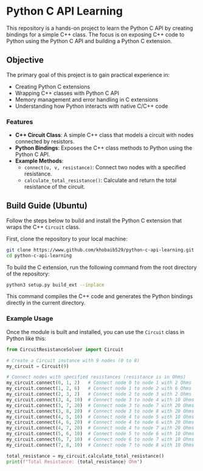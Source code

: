 # Python C API Learning

This repository is a hands-on project to learn the Python C API by creating bindings for a simple C++ class. The focus is on exposing C++ code to Python using the Python C API and building a Python C extension.

## Objective

The primary goal of this project is to gain practical experience in:
- Creating Python C extensions
- Wrapping C++ classes with Python C API
- Memory management and error handling in C extensions
- Understanding how Python interacts with native C/C++ code

### Features

- **C++ Circuit Class**: A simple C++ class that models a circuit with nodes connected by resistors.
- **Python Bindings**: Exposes the C++ class methods to Python using the Python C API.
- **Example Methods**:
  - `connect(u, v, resistance)`: Connect two nodes with a specified resistance.
  - `calculate_total_resistance()`: Calculate and return the total resistance of the circuit.
 
## Build Guide (Ubuntu)

Follow the steps below to build and install the Python C extension that wraps the C++ `Circuit` class.

First, clone the repository to your local machine:

```bash
git clone https://www.github.com/khobaib529/python-c-api-learning.git
cd python-c-api-learning
```
To build the C extension, run the following command from the root directory of the repository:

```bash
python3 setup.py build_ext --inplace
```

This command compiles the C++ code and generates the Python bindings directly in the current directory.

### Example Usage

Once the module is built and installed, you can use the `Circuit` class in Python like this:

```python
from CircuitResistanceSolver import Circuit

# Create a Circuit instance with 9 nodes (0 to 8)
my_circuit = Circuit(9)

# Connect nodes with specified resistances (resistance is in Ohms)
my_circuit.connect(0, 1, 2)   # Connect node 0 to node 1 with 2 Ohms
my_circuit.connect(1, 2, 6)   # Connect node 1 to node 2 with 6 Ohms
my_circuit.connect(2, 3, 2)   # Connect node 2 to node 3 with 2 Ohms
my_circuit.connect(3, 4, 10)  # Connect node 3 to node 4 with 10 Ohms
my_circuit.connect(3, 7, 20)  # Connect node 3 to node 7 with 20 Ohms
my_circuit.connect(3, 8, 20)  # Connect node 3 to node 8 with 20 Ohms
my_circuit.connect(4, 5, 10)  # Connect node 4 to node 5 with 10 Ohms
my_circuit.connect(4, 6, 20)  # Connect node 4 to node 6 with 20 Ohms
my_circuit.connect(4, 7, 20)  # Connect node 4 to node 7 with 20 Ohms
my_circuit.connect(5, 6, 10)  # Connect node 5 to node 6 with 10 Ohms
my_circuit.connect(6, 7, 10)  # Connect node 6 to node 7 with 10 Ohms
my_circuit.connect(7, 8, 10)  # Connect node 7 to node 8 with 10 Ohms

total_resistance = my_circuit.calculate_total_resistance()
print(f"Total Resistance: {total_resistance} Ohm")
```
